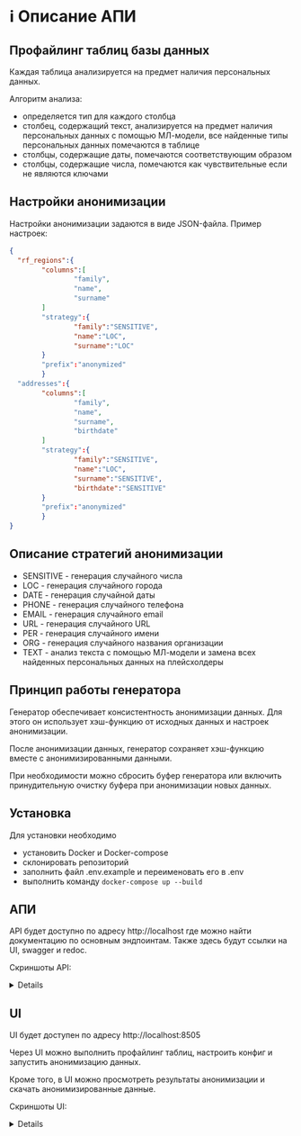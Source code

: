# ℹ️ Описание АПИ
## Профайлинг таблиц базы данных

Каждая таблица анализируется на предмет наличия персональных данных. 

Алгоритм анализа:
- определяется тип для каждого столбца
- столбец, содержащий текст, анализируется на предмет наличия персональных данных с помощью МЛ-модели,
все найденные типы персональных данных помечаются в таблице
- столбцы, содержащие даты, помечаются соответствующим образом
- столбцы, содержащие числа, помечаются как чувствительные если не являются ключами

## Настройки анонимизации

Настройки анонимизации задаются в виде JSON-файла. Пример настроек:
```json
{
  "rf_regions":{
        "columns":[
                "family",
                "name",
                "surname"
        ]
        "strategy":{
                "family":"SENSITIVE",
                "name":"LOC",
                "surname":"LOC"
        }
        "prefix":"anonymized"
        }
  "addresses":{
        "columns":[
                "family",
                "name",
                "surname",
                "birthdate"
        ]
        "strategy":{
                "family":"SENSITIVE",
                "name":"LOC",
                "surname":"SENSITIVE",
                "birthdate":"SENSITIVE"
        }
        "prefix":"anonymized"
        }
}
```

## Описание стратегий анонимизации

- SENSITIVE - генерация случайного числа
- LOC - генерация случайного города
- DATE - генерация случайной даты
- PHONE - генерация случайного телефона
- EMAIL - генерация случайного email
- URL - генерация случайного URL
- PER - генерация случайного имени
- ORG - генерация случайного названия организации
- TEXT - анализ текста с помощью МЛ-модели и замена всех найденных персональных данных на плейсхолдеры

## Принцип работы генератора

Генератор обеспечивает консистентность анонимизации данных. Для этого он использует хэш-функцию от исходных данных и настроек анонимизации.

После анонимизации данных, генератор сохраняет хэш-функцию вместе с анонимизированными данными. 

При необходимости можно сбросить буфер генератора или включить принудительную очистку буфера при анонимизации новых данных.

## Установка

Для установки необходимо
- установить Docker и Docker-compose
- склонировать репозиторий
- заполнить файл .env.example и переименовать его в .env
- выполнить команду `docker-compose up --build`


## АПИ

API будет доступно по адресу http://localhost где можно найти документацию по основным эндпоинтам.
Также здесь будут ссылки на UI, swagger и redoc.

Скриншоты API:
<details>

![API](./images/api1.png)

![API](./images/api2.png)

</details>

## UI

UI будет доступен по адресу http://localhost:8505

Через UI можно выполнить профайлинг таблиц, настроить конфиг и запустить анонимизацию данных.

Кроме того, в UI можно просмотреть результаты анонимизации и скачать анонимизированные данные.

Скриншоты UI:

<details>

![UI](./images/ui2.png)

![UI](./images/ui1.png)

</details>
